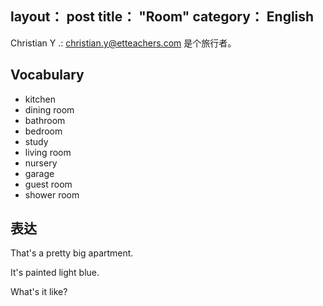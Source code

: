 layout： post
title： "Room"
category： English
---

Christian Y .: christian.y@etteachers.com 是个旅行者。

## Vocabulary

- kitchen
- dining room
- bathroom
- bedroom
- study
- living room
- nursery
- garage
- guest room
- shower room

## 表达

That's a pretty big apartment.

It's painted light blue.

What's it like?

